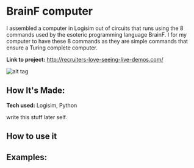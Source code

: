 # BrainF computer
I assembled a computer in Logisim out of circuits that runs using the 8 commands used by the esoteric programming language BrainF. I for my computer to have these 8 commands as they are simple commands that ensure a Turing complete computer.

**Link to project:** http://recruiters-love-seeing-live-demos.com/

![alt tag](http://placecorgi.com/1200/650)

## How It's Made:

**Tech used:** Logisim, Python

write this stuff later self.

## How to use it

## Examples:

